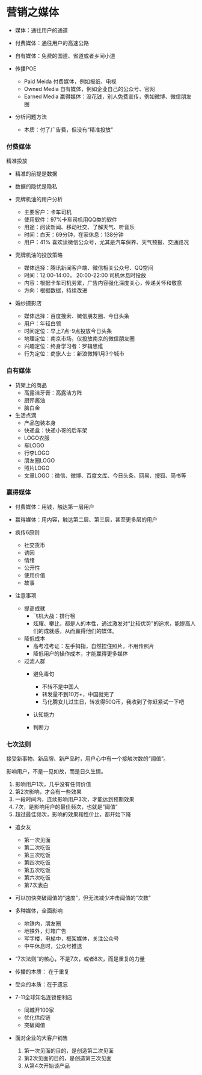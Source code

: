 # 营销之媒体

- 媒体：通往用户的通道
- 付费媒体：通往用户的高速公路
- 自有媒体：免费的国道、省道或者乡间小道

- 传播POE
	- Paid Meida 付费媒体，例如报纸、电视
	- Owned Media 自有媒体，例如企业自己的公众号、官网
	- Earned Media 赢得媒体：没花钱，别人免费宣传，例如微博、微信朋友圈

- 分析问题方法
	- 本质：付了广告费，但没有“精准投放”

### 付费媒体
精准投放

- 精准的前提是数据
- 数据的隐忧是隐私

- 壳牌机油的用户分析
	- 主要客户：卡车司机
	- 使用软件：97%卡车司机用QQ类的软件
	- 用途：阅读新闻、移动社交、了解天气、听音乐
	- 时间：白天：69分钟，在家休息：138分钟
	- 用户：41% 喜欢读微信公众号，尤其是汽车保养、天气预报、交通路况

- 壳牌机油的投放策略
	- 媒体选择：腾讯新闻客户端、微信相关公众号、QQ空间
	- 时间：12:00-14:00， 20:00-22:00 司机休息时投放
	- 内容：根据卡车司机劳累，广告内容强化深度关心，传递关怀和敬意
	- 方向：根据数据，持续改进

- 婚纱摄影店
	- 媒体选择：百度搜索、微信朋友圈、今日头条
	- 用户：年轻白领
	- 时间定位：早上7点-9点投放今日头条
	- 地理定位：南京市场，仅投放南京的微信朋友圈
	- 兴趣定位：终身学习者：罗辑思维
	- 行为定位：商旅人士：新浪微博1月3个城市

### 自有媒体

- 货架上的商品
	- 高露洁牙膏：高露洁方阵
	- 厨邦酱油
	- 脑白金
- 生活点滴
	- 产品包装本身
	- 快递盒：快递小哥的后车架
	- LOGO衣服
	- 车LOGO
	- 行李LOGO
	- 朋友圈LOGO
	- 照片LOGO
	- 文章LOGO：微信、微博、百度文库、今日头条、网易、搜狐、简书等

### 赢得媒体
- 付费媒体：用钱，触达第一层用户
- 赢得媒体：用内容，触达第二层、第三层，甚至更多层的用户
- 疯传6原则
	- 社交货币
	- 诱因
	- 情绪
	- 公开性
	- 使用价值
	- 故事

- 注意事项
	- 提高成就
		- 飞机大战：排行榜
		- 炫耀、攀比，都是人的本性，通过激发对“比较优势”的追求，能提高人们的成就感，从而赢得他们的媒体。		
	- 降低成本
		- 高考准考证：左手拇指，自然捏住照片，不用传照片
		- 降低用户的操作成本，才能赢得更多媒体
	- 过滤人群
		- 避免毒句
			- 不转不是中国人
			- 转发量不到10万+，中国就完了
			- 马化腾女儿过生日，转发得50Q币，我收到了你赶紧试一下吧

		- 认知能力
		- 判断力

### 七次法则
接受新事物、新品牌、新产品时，用户心中有一个接触次数的“阈值”。

影响用户，不是一见如故，而是日久生情。

1. 影响用户1次，几乎没有任何价值
2. 第2次影响，才会有一些效果
3. 一段时间内，连续影响用户3次，才能达到预期效果
4. 7次，是影响用户的最佳频次，也就是“阈值”
5. 超过最佳频次，影响的效果和性价比，都开始下降

- 追女友
	- 第一次见面
	- 第二次吃饭
	- 第三次吃饭
	- 第四次吃饭
	- 第五次吃饭
	- 第六次吃饭
	- 第7次表白

- 可以加快突破阈值的“速度”，但无法减少冲击阈值的“次数”
- 多种媒体，全面影响
	- 地铁内，朋友圈
	- 地铁外，灯箱广告
	- 写字楼，电梯中，框架媒体，关注公众号
	- 中午休息时，公众号推送

- “7次法则”的核心，不是7次，或者8次，而是重复的力量
- 传播的本质： 在于重复
- 受众的本质：在于遗忘
- 7-11全球知名连锁便利店
	- 同城开100家
	- 优化供应链
	- 突破阈值

- 面对企业的大客户销售
	1. 第一次见面的目的，是创造第二次见面
	2. 第2次见面的目的，是创造第三次见面
	3. 从第4次开始谈产品
		